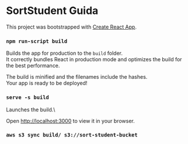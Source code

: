 # SortStudent Guida

This project was bootstrapped with [Create React App](https://github.com/facebook/create-react-app).


### `npm run-script build`

Builds the app for production to the `build` folder.\
It correctly bundles React in production mode and optimizes the build for the best performance.

The build is minified and the filenames include the hashes.\
Your app is ready to be deployed!

### `serve -s build`

Launches the build.\

Open [http://localhost:3000](http://localhost:3000) to view it in your browser.

### `aws s3 sync build/ s3://sort-student-bucket`
